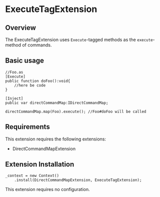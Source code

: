 # ExecuteTagExtension

## Overview

The ExecuteTagExtension uses `Execute`-tagged methods as the `execute`-method of commands.

## Basic usage

	//Foo.as
	[Execute]
	public function doFoo():void{
		//here be code
	}

	[Inject]
	public var directCommandMap:IDirectCommandMap;

	directCommandMap.map(Foo).execute(); //Foo#doFoo will be called

## Requirements

This extension requires the following extensions:

+ DirectCommandMapExtension

## Extension Installation

    _context = new Context()
    	.install(DirectCommandMapExtension, ExecuteTagExtension);

This extension requires no configuration.